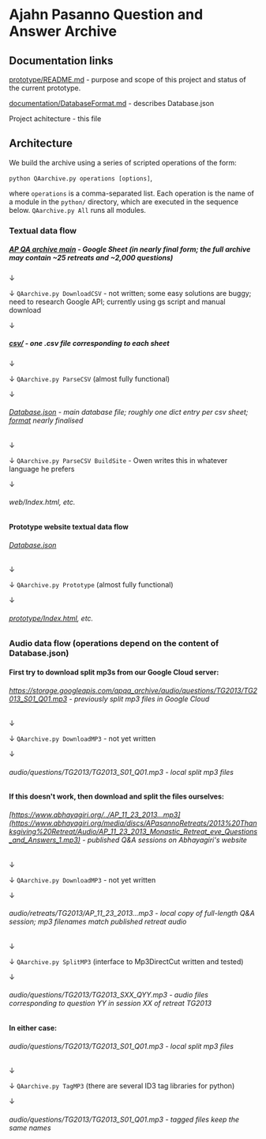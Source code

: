 # Ajahn Pasanno Question and Answer Archive

## Documentation links
[prototype/README.md](prototype/README.md) - purpose and scope of this project and status of the current prototype.

[documentation/DatabaseFormat.md](documentation/DatabaseFormat.md) - describes Database.json

Project achitecture - this file


## Architecture
We build the archive using a series of scripted operations of the form:

`python QAarchive.py operations [options]`,

where `operations` is a comma-separated list. Each operation is the name of a module in the `python/` directory, which are executed in the sequence below. `QAarchive.py All` runs all modules.

### Textual data flow
##### [AP QA archive main](https://docs.google.com/spreadsheets/d/1JIOwbYh6M1Ax9O6tFsgpwWYoDPJRbWEzhB_nwyOSS20/edit?usp=sharing) - Google Sheet (in nearly final form; the full archive may contain ~25 retreats and ~2,000 questions)

↓

↓ `QAarchive.py DownloadCSV` - not written; some easy solutions are buggy; need to research Google API; currently using gs script and manual download 

↓

##### [csv/](csv/) - one .csv file corresponding to each sheet

↓

↓ `QAarchive.py ParseCSV` (almost fully functional)

↓

###### [Database.json](Database.json) - main database file; roughly one dict entry per csv sheet; [format](documentaion/DatabaseFormat.md) nearly finalised

↓

↓ `QAarchive.py ParseCSV BuildSite` - Owen writes this in whatever language he prefers

↓

###### web/Index.html, etc.

#### Prototype website textual data flow

###### [Database.json](Database.json)

↓

↓ `QAarchive.py Prototype` (almost fully functional)

↓

###### [prototype/Index.html](prototype/Index.html), etc.

### Audio data flow (operations depend on the content of Database.json)

#### First try to download split mp3s from our Google Cloud server:

###### https://storage.googleapis.com/apqa_archive/audio/questions/TG2013/TG2013_S01_Q01.mp3 - previously split mp3 files in Google Cloud

↓

↓ `QAarchive.py DownloadMP3` - not yet written

↓

###### audio/questions/TG2013/TG2013_S01_Q01.mp3 - local split mp3 files

#### If this doesn't work, then download and split the files ourselves:

###### [https://www.abhayagiri.org/../AP_11_23_2013...mp3](https://www.abhayagiri.org/media/discs/APasannoRetreats/2013%20Thanksgiving%20Retreat/Audio/AP_11_23_2013_Monastic_Retreat_eve_Questions_and_Answers_1.mp3) - published Q&A sessions on Abhayagiri's website

↓

↓ `QAarchive.py DownloadMP3` - not yet written

↓

###### audio/retreats/TG2013/AP_11_23_2013...mp3 - local copy of full-length Q&A session; mp3 filenames match published retreat audio

↓

↓ `QAarchive.py SplitMP3` (interface to Mp3DirectCut written and tested)

↓

###### audio/questions/TG2013/TG2013_SXX_QYY.mp3 - audio files corresponding to question YY in session XX of retreat TG2013

#### In either case:

###### audio/questions/TG2013/TG2013_S01_Q01.mp3 - local split mp3 files

↓

↓ `QAarchive.py TagMP3` (there are several ID3 tag libraries for python)

↓

###### audio/questions/TG2013/TG2013_S01_Q01.mp3 - tagged files keep the same names
